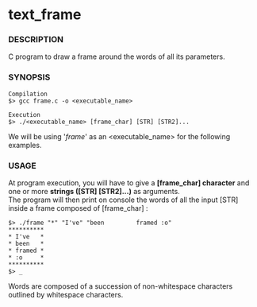 # text_frame
### DESCRIPTION
C program to draw a frame around the words of all its parameters.

### SYNOPSIS
```
Compilation
$> gcc frame.c -o <executable_name>

Execution
$> ./<executable_name> [frame_char] [STR] [STR2]...
```
We will be using '*frame*' as an <executable_name> for the following examples.

### USAGE
At program execution, you will have to give a **[frame_char] character** and one or more **strings ([STR] [STR2]...)** as arguments.<br />
The program will then print on console the words of all the input [STR] inside a frame composed of [frame_char] :
```
$> ./frame "*" "I've" "been         framed :o"
**********
* I've   *
* been   *
* framed *
* :o     *
**********
$> _
```
Words are composed of a succession of non-whitespace characters outlined by whitespace characters.
